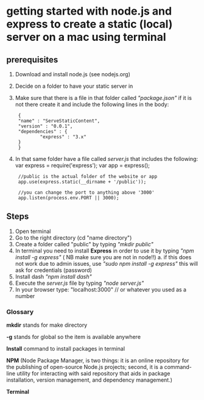 # getting started with node.js and express to create a static (local) server on a mac using terminal


## prerequisites
1. Download and install node.js (see nodejs.org)
2. Decide on a folder to have your static server in
2. Make sure that there is a file in that folder called _"package.json"_ if it is not there create it and include the following lines in the body:

		{
  		"name" : "ServeStaticContent",
  		"version" : "0.0.1",
  		"dependencies" : {
    			"express" : "3.x"
  		}
		}

3. In that same folder have a file called _server.js_ that includes the following:
		var express = require('express');
		var app = express();

		//public is the actual folder of the website or app
		app.use(express.static(__dirname + '/public'));
		
		//you can change the port to anything above '3000'
		app.listen(process.env.PORT || 3000); 


## Steps
1. Open terminal
2. Go to the right directory (cd "name directory") 
3. Create a folder called "public" by typing _"mkdir public"_
4. In terminal you need to install **Express** in order to use it by typing _"npm install -g express"_ ( NB make sure you are not in node!!)
	a. if this does not work due to admin issues, use _"sudo npm install -g express"_ this will ask for credentials (password)
5. Install dash _"npm install dash"_
6. Execute the _server.js_ file by typing _"node server.js"_
7. In your browser type: "localhost:3000" // or whatever you used as a number






### Glossary

**mkdir** stands for make directory

**-g** stands for global so the item is available anywhere 

**Install** command to install packages in terminal

**NPM** (Node Package Manager, is two things: it is an online repository for the publishing of open-source Node.js projects; second, it is a command-line utility for interacting with said repository that aids in package installation, version management, and dependency management.) 

**Terminal** 
